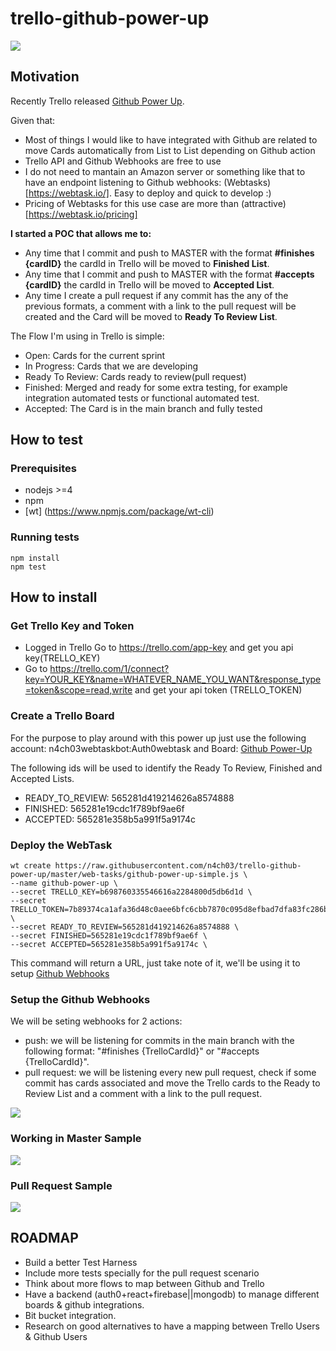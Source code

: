 # trello-github-power-up
![](https://api.travis-ci.org/n4ch03/trello-github-power-up.svg?branch=master)
## Motivation

Recently Trello released [Github Power Up](http://blog.trello.com/github-and-trello-integrate-your-commits/). 

Given that:
* Most of things I would like to have integrated with Github are related to move Cards automatically from List to List depending on Github action
* Trello API and Github Webhooks are free to use
* I do not need to mantain an Amazon server or something like that to have an endpoint listening to Github webhooks: (Webtasks) [https://webtask.io/]. Easy to deploy and quick to develop :)
* Pricing of Webtasks for this use case are more than (attractive) [https://webtask.io/pricing]

**I started a POC that allows me to:**

* Any time that I commit and push to MASTER with the format **#finishes {cardID}** the cardId in Trello will be moved to **Finished List**. 
* Any time that I commit and push to MASTER with the format **#accepts {cardID}** the cardId in Trello will be moved to **Accepted List**.
* Any time I create a pull request if any commit has the any of the previous formats, a comment with a link to the pull request will be created and the Card will be moved to **Ready To Review List**.

The Flow I'm using in Trello is simple:
* Open: Cards for the current sprint
* In Progress: Cards that we are developing
* Ready To Review: Cards ready to review(pull request)
* Finished: Merged and ready for some extra testing, for example integration automated tests or functional automated test.
* Accepted: The Card is in the main branch and fully tested 

## How to test

### Prerequisites
* nodejs >=4 
* npm
* [wt] (https://www.npmjs.com/package/wt-cli)

### Running tests

```
npm install
npm test
```

## How to install

### Get Trello Key and Token

* Logged in Trello Go to https://trello.com/app-key and get you api key(TRELLO_KEY)
* Go to https://trello.com/1/connect?key=YOUR_KEY&name=WHATEVER_NAME_YOU_WANT&response_type=token&scope=read,write and get your api token (TRELLO_TOKEN)

### Create a Trello Board

For the purpose to play around with this power up just use the following account: n4ch03webtaskbot:Auth0webtask and Board: [Github Power-Up](https://trello.com/b/aPgw3ceN/github-power-up)

The following ids will be used to identify the Ready To Review, Finished and Accepted Lists.
* READY_TO_REVIEW: 565281d419214626a8574888
* FINISHED: 565281e19cdc1f789bf9ae6f
* ACCEPTED: 565281e358b5a991f5a9174c

### Deploy the WebTask

```
wt create https://raw.githubusercontent.com/n4ch03/trello-github-power-up/master/web-tasks/github-power-up-simple.js \
--name github-power-up \
--secret TRELLO_KEY=b698760335546616a2284800d5db6d1d \
--secret TRELLO_TOKEN=7b89374ca1afa36d48c0aee6bfc6cbb7870c095d8efbad7dfa83fc286b852ae5 \
--secret READY_TO_REVIEW=565281d419214626a8574888 \
--secret FINISHED=565281e19cdc1f789bf9ae6f \
--secret ACCEPTED=565281e358b5a991f5a9174c \
```

This command will return a URL, just take note of it, we'll be using it to setup [Github Webhooks](https://developer.github.com/webhooks/)

### Setup the Github Webhooks

We will be seting webhooks for 2 actions:
* push: we will be listening for commits in the main branch with the following format: "#finishes {TrelloCardId}" or "#accepts {TrelloCardId}".
* pull request: we will be listening every new pull request, check if some commit has cards associated and move the Trello cards to the Ready to Review List and a comment with a link to the pull request.

![](https://dl.dropboxusercontent.com/u/3835331/GIthubWebhooks.gif)

### Working in Master Sample
![](https://dl.dropboxusercontent.com/u/3835331/MasterCommits.gif)

### Pull Request Sample
![](https://dl.dropboxusercontent.com/u/3835331/PullRequest.gif)


## ROADMAP

* Build a better Test Harness
* Include more tests specially for the pull request scenario
* Think about more flows to map between Github and Trello
* Have a backend (auth0+react+firebase||mongodb) to manage different boards & github integrations. 
* Bit bucket integration.
* Research on good alternatives to have a mapping between Trello Users & Github Users
